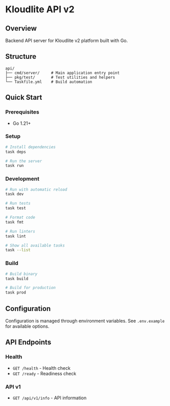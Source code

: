 # Kloudlite API v2

## Overview
Backend API server for Kloudlite v2 platform built with Go.

## Structure
```
api/
├── cmd/server/     # Main application entry point
├── pkg/test/       # Test utilities and helpers
└── Taskfile.yml    # Build automation
```

## Quick Start

### Prerequisites
- Go 1.21+

### Setup
```bash
# Install dependencies
task deps

# Run the server
task run
```

### Development
```bash
# Run with automatic reload
task dev

# Run tests
task test

# Format code
task fmt

# Run linters
task lint

# Show all available tasks
task --list
```

### Build
```bash
# Build binary
task build

# Build for production
task prod
```

## Configuration
Configuration is managed through environment variables. See `.env.example` for available options.

## API Endpoints

### Health
- `GET /health` - Health check
- `GET /ready` - Readiness check

### API v1
- `GET /api/v1/info` - API information